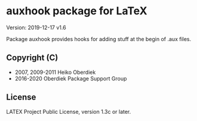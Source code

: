 # auxhook package for LaTeX

Version: 2019-12-17 v1.6

Package auxhook provides hooks for adding stuff at
the begin of .aux files.

## Copyright (C)
* 2007, 2009-2011  Heiko Oberdiek
* 2016-2020        Oberdiek Package Support Group

## License
LATEX Project Public License, version 1.3c or later.



